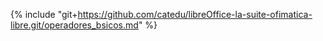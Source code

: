{% include "git+https://github.com/catedu/libreOffice-la-suite-ofimatica-libre.git/operadores_bsicos.md" %}